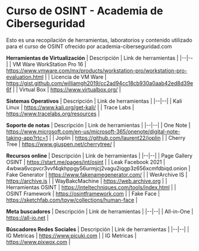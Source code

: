 # Curso de OSINT - Academia de Ciberseguridad
Esto es una recopilación de herramientas, laboratorios y contenido utilizado para el curso de OSINT ofrecido por academia-ciberseguridad.com

**Herramientas de Virtualización**
| Descripción | Link de herramientas |
|--|--|
| VM Ware WorkStation Pro 16 | https://www.vmware.com/mx/products/workstation-pro/workstation-pro-evaluation.html |
| Licencia de VM Ware | https://gist.github.com/williamgh2019/cc2ad94cc18cb930a0aab42ed8d39e6f |
| Virtual Box         | https://www.virtualbox.org/ |

**Sistemas Operativos**
| Descripción | Link de herramientas |
|--|--|
| Kali Linux | https://www.kali.org/get-kali/ |
| Trace Labs | https://www.tracelabs.org/resources |

**Soporte de notas**
| Descripción | Link de herramientas |
|--|--|
| One Note | https://www.microsoft.com/en-us/microsoft-365/onenote/digital-note-taking-app?rtc=1 |
| Joplin | https://github.com/laurent22/joplin |
| Cherry Tree | https://www.giuspen.net/cherrytree/ |

**Recursos online**
| Descripción | Link de herramientas |
|--|--|
| Page Gallery OSINT | https://start.me/pages/int/osint |
| Leak Facebook 2021 | 4wbwa6vcpvcr3vvf4qkhppgy56urmjcj2vagu2iqgp3z656xcmfdbiqd.onion
| Fake Generator | https://www.fakenamegenerator.com/ |
| WerArchive IS | https://archive.is |
| WayBakcMachine | https://web.archive.org |
| Herramientas OSINT | https://inteltechniques.com/tools/index.html |
| OSINT Framework | https://osintframework.com |
| Fake Face | https://sketchfab.com/tqyw/collections/human-face |

**Meta buscadores**
| Descripción | Link de herramientas |
|--|--|
| All-in-One | https://all-io.net |

**Búscadores Redes Sociales**
| Descripción | Link de herramientas |
|--|--|
| IG Metricas | https://www.picuki.com |
| IG Metricas | https://www.pixwox.com |

